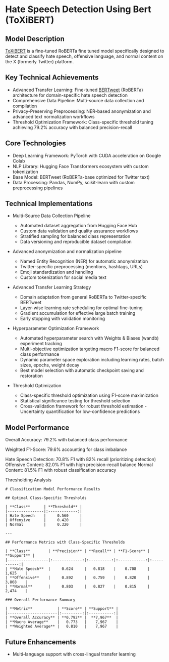 # Hate Speech Detection Using Bert (ToXiBERT)

## Model Description
[ToXiBERT](https://huggingface.co/QuincySorrentino/toXibert/blob/main/README.md) is a fine-tuned RoBERTa fine tuned model specifically designed to detect and classify hate speech, offensive language, and normal content on the X (formerly Twitter) platform.

## Key Technical Achievements
- Advanced Transfer Learning: Fine-tuned [BERTweet](https://huggingface.co/docs/transformers/en/model_doc/bertweet) (RoBERTa) architecture for domain-specific hate speech detection
- Comprehensive Data Pipeline: Multi-source data collection and compilation
- Privacy-Preserving Preprocessing: NER-based anonymization and advanced text normalization workflows
- Threshold Optimization Framework: Class-specific threshold tuning achieving 79.2% accuracy with balanced precision-recall


## Core Technologies
- Deep Learning Framework: PyTorch with CUDA acceleration on Google Colab
- NLP Library: Hugging Face Transformers ecosystem with custom tokenization
- Base Model: BERTweet (RoBERTa-base optimized for Twitter text)
- Data Processing: Pandas, NumPy, scikit-learn with custom preprocessing pipelines

## Technical Implementations
- Multi-Source Data Collection Pipeline
  - Automated dataset aggregation from Hugging Face Hub
  - Custom data validation and quality assurance workflows
  - Stratified sampling for balanced class representation
  - Data versioning and reproducible dataset compilation

- Advanced anonymization and normalization pipeline
  - Named Entity Recognition (NER) for automatic anonymization
  - Twitter-specific preprocessing (mentions, hashtags, URLs)
  - Emoji standardization and handling
  - Custom tokenization for social media text

- Advanced Transfer Learning Strategy
  - Domain adaptation from general RoBERTa to Twitter-specific BERTweet
  - Layer-wise learning rate scheduling for optimal fine-tuning
  - Gradient accumulation for effective large batch training
  - Early stopping with validation monitoring

- Hyperparameter Optimization Framework
  - Automated hyperparameter search with Weights & Biases (wandb) experiment tracking
  - Multi-objective optimization targeting macro F1-score for balanced class performance
  - Dynamic parameter space exploration including learning rates, batch sizes, epochs, weight decay
  - Best model selection with automatic checkpoint saving and restoration

- Threshold Optimization
  - Class-specific threshold optimization using F1-score maximization
  - Statistical significance testing for threshold selection
  - Cross-validation framework for robust threshold estimation
  -Uncertainty quantification for low-confidence predictions

## Model Performance
Overall Accuracy: 79.2% with balanced class performance

Weighted F1-Score: 79.6% accounting for class imbalance

Hate Speech Detection: 70.8% F1 with 82% recall (prioritizing detection)
Offensive Content: 82.0% F1 with high precision-recall balance
Normal Content: 81.5% F1 with robust classification accuracy

Thresholding Analysis
```
# Classification Model Performance Results

## Optimal Class-Specific Thresholds

| **Class**      | **Threshold** |
|----------------|:-------------:|
| Hate Speech    |     0.560     |
| Offensive      |     0.420     |
| Normal         |     0.320     |

---

## Performance Metrics with Class-Specific Thresholds

| **Class**        | **Precision** | **Recall** | **F1-Score** | **Support** |
|------------------|:-------------:|:----------:|:------------:|:-----------:|
| **Hate Speech**  |     0.624     |   0.818    |    0.708     |    1,625    |
| **Offensive**    |     0.892     |   0.759    |    0.820     |    3,868    |
| **Normal**       |     0.803     |   0.827    |    0.815     |    2,474    |

### Overall Performance Summary

| **Metric**           | **Score** | **Support** |
|----------------------|:---------:|:-----------:|
| **Overall Accuracy** | **0.792** |  **7,967**  |
| **Macro Average**    |   0.773   |    7,967    |
| **Weighted Average** |   0.810   |    7,967    |

```

## Future Enhancements
- Multi-language support with cross-lingual transfer learning